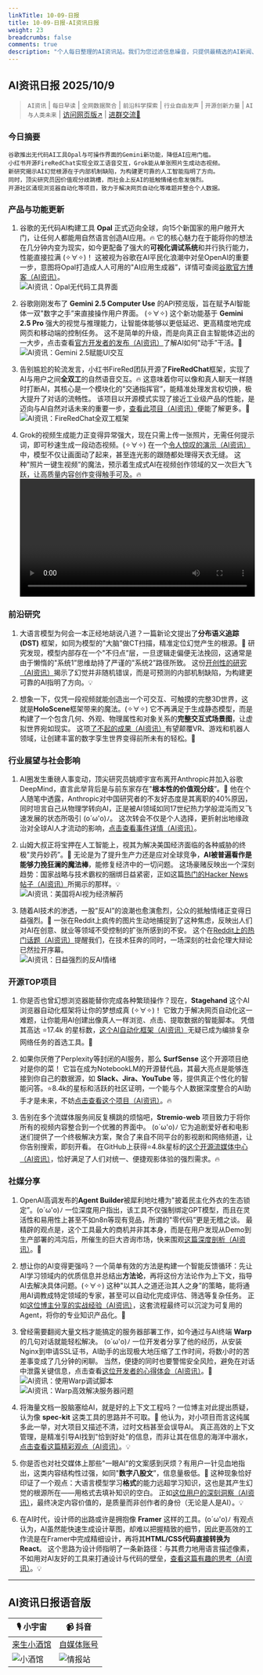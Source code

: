 ```yaml
---
linkTitle: 10-09-日报
title: 10-09-日报-AI资讯日报
weight: 23
breadcrumbs: false
comments: true
description: "个人每日整理的AI资讯站。我们为您过滤信息噪音，只提供最精选的AI新闻、最实用的AI工具与AI教程，助您高效获取人工智能领域的前沿动态"
---
```


## AI资讯日报 2025/10/9

>  `AI资讯` | `每日早读` | `全网数据聚合` | `前沿科学探索` | `行业自由发声` | `开源创新力量` | `AI与人类未来` | [访问网页版↗️](https://ai.hubtoday.app/) | [进群交流🤙](https://raw.githubusercontent.com/justlovemaki/CloudFlare-AI-Insight-Daily/main/docs/images/wechat.png)



### **今日摘要**

```
谷歌推出无代码AI工具Opal与可操作界面的Gemini新功能，降低AI应用门槛。
小红书开源FireRedChat实现全双工语音交互，Grok能从单张照片生成动态视频。
新研究揭示AI幻觉根源在于内部机制缺陷，为构建更可靠的人工智能指明了方向。
同时，顶尖研究员因价值观分歧跳槽，而社会上反AI的抵触情绪也愈发强烈。
开源社区涌现浏览器自动化等项目，致力于解决网页自动化等难题并整合个人数据。
```



### 产品与功能更新

1.  谷歌的无代码AI构建工具 **Opal** 正式迈向全球，向15个新国家的用户敞开大门，让任何人都能用自然语言创造AI应用。🔥 它的核心魅力在于能将你的想法在几分钟内变为现实，如今更配备了强大的**可视化调试系统**和并行执行能力，性能直接拉满 (✧∀✧)！ 这被视为谷歌在AI平民化浪潮中对垒OpenAI的重要一步，意图将Opal打造成人人可用的"AI应用生成器”，详情可查阅[谷歌官方博客（AI资讯）](https://opal.withgoogle.com/)。<br/>![AI资讯：Opal无代码工具界面](https://source.hubtoday.app/images/2025/10/news_01k726w0t5fc8t2847nkdms0dt.avif)<br/>

2.  谷歌刚刚发布了 **Gemini 2.5 Computer Use** 的API预览版，旨在赋予AI智能体一双"数字之手”来直接操作用户界面。 (✧∀✧) 这个新功能基于 **Gemini 2.5 Pro** 强大的视觉与推理能力，让智能体能够以更低延迟、更高精度地完成网页和移动端的控制任务。 这不是简单的升级，而是向真正自主智能体迈出的一大步，点击查看[官方开发者的发布（AI资讯）](https://x.com/googleaidevs/status/1975649435960127832)了解AI如何"动手”干活。🚀<br/>![AI资讯：Gemini 2.5赋能UI交互](https://source.hubtoday.app/images/2025/10/news_01k726w3zef9arh082qc3wvn12.avif)<br/>

3.  告别尴尬的轮流发言，小红书FireRed团队开源了**FireRedChat**框架，实现了AI与用户之间**全双工**的自然语音交互。🔥 这意味着你可以像和真人聊天一样随时打断AI，其核心是一个模块化的"交通指挥官”，能精准处理发言权切换，极大提升了对话的流畅性。 该项目以开源模式实现了接近工业级产品的性能，是迈向与AI自然对话未来的重要一步，[查看此项目（AI资讯）](https://x.com/shao__meng/status/1975740120029593697)便能了解更多。🚀<br/>![AI资讯：FireRedChat全双工框架](https://source.hubtoday.app/images/2025/10/news_01k726wd53fwybbndn79rm8yhe.avif)<br/>

4.  Grok的视频生成能力正变得异常强大，现在只需上传一张照片，无需任何提示词，即可秒速生成一段动态视频。(✧∀✧) 在一个[令人惊叹的演示（AI资讯）](https://x.com/imxiaohu/status/1975927534807294287)中，模型不仅让画面动了起来，甚至连光影的跟随都处理得天衣无缝。 这种"照片一键生视频”的魔法，预示着生成式AI在视频创作领域的又一次巨大飞跃，让高质量内容创作变得触手可及。🔥<br/><video src="https://source.hubtoday.app/images/2025/10/news_01k726wh4efwz9jjb6368dbj7c.mp4" controls="controls" width="100%"></video><br/>

### 前沿研究

1.  大语言模型为何会一本正经地胡说八道？一篇新论文提出了**分布语义追踪 (DST)** 框架，如同为模型的"大脑”做CT扫描，精准定位幻觉产生的根源。🤔 研究发现，模型内部存在一个"不归点”层，一旦逻辑走偏便无法挽回，这通常是由于懒惰的"系统1”思维劫持了严谨的"系统2”路径所致。 这份[开创性的研究（AI资讯）](https://arxiv.org/abs/2510.06107)揭示了幻觉并非随机错误，而是可预测的内部机制缺陷，为构建更可靠的AI指明了方向。💡

2.  想象一下，仅凭一段视频就能创造出一个可交互、可触摸的完整3D世界，这就是**HoloScene**框架带来的魔法。(✧∀✧) 它不再满足于生成静态模型，而是构建了一个包含几何、外观、物理属性和对象关系的**完整交互式场景图**，让虚拟世界宛如现实。 这项[了不起的成果（AI资讯）](https://xiahongchi.github.io/HoloScene)有望颠覆VR、游戏和机器人领域，让创建丰富的数字孪生世界变得前所未有的轻松。🚀

### 行业展望与社会影响

1.  AI圈发生重磅人事变动，顶尖研究员姚顺宇宣布离开Anthropic并加入谷歌DeepMind，直言此举背后是与前东家存在"**根本性的价值观分歧**”。🤔 他在个人随笔中透露，Anthropic对中国研究者的不友好态度是其离职的40%原因，同时坦言自己从物理学转向AI，正是被AI领域如同17世纪热力学般混沌而又飞速发展的状态所吸引 (o´ω'o)ﾉ。 这次转会不仅是个人选择，更折射出地缘政治对全球AI人才流动的影响，[点击查看事件详情（AI资讯）](https://mp.weixin.qq.com/s?__biz=MzIzNjc1NzUzMw==&mid=2247830456&idx=1&sn=0cc17705be81a8d2566072ad603d3c3a)。

2.  山姆大叔正将宝押在人工智能上，视其为解决美国经济面临的各种威胁的终极"灵丹妙药”。🤔 无论是为了提升生产力还是应对全球竞争，**AI被普遍看作是能够力挽狂澜的魔法棒**，能修复经济中的一切问题。 这场豪赌反映出一个深刻趋势：国家战略与技术霸权的捆绑日益紧密，正如这篇[热门的Hacker News帖子（AI资讯）](https://readhacker.news/s/6D7Nk)所揭示的那样。💡<br/>![AI资讯：美国将AI视为经济解药](https://cdn4.telesco.pe/file/ab4V1rGs-GbgPbiSZFqF19rtkt8wbmRpViX-Pke-3tD3vwyTpRBeKx5C7ldKY82FXy1H-kTFEJ4wU55s3scZFLQmLgOWYcCaFt7O7SZpNx8Yijju_MEXlA_fSBZbkMgDqTCKcRM_vKFC8S4tp0WhcJtsqOTS5dmdSyZEDT19LCFdauuPLK-ZqWFHnGMmyrIh3RB6WXm8cvO5eM8UMlXDtd-QMo3PXglYwZNogaNnhpFa6Cgpibx1o9lE5tS39tDxOIFk9FDXqrCyL61Lqy_Gqlqsxo-D-n1Udc4WgmqzawqIZB177raK58zaL64imEfA3Ljcsl1zsZIbH5y52miWAA.jpg)<br/>

3.  随着AI技术的渗透，一股"反AI”的浪潮也愈演愈烈，公众的抵触情绪正变得日益强烈。🤔 一张在Reddit上疯传的图片生动地捕捉到了这种焦虑，反映出人们对AI在创意、就业等领域不受控制的扩张所感到的不安。 这个在[Reddit上的热门话题（AI资讯）](https://www.reddit.com/r/artificial/comments/1o19yhp/antiai_backlash_getting_intense/)提醒我们，在技术狂奔的同时，一场深刻的社会伦理大辩论已然拉开序幕。<br/>![AI资讯：日益强烈的反AI情绪](https://source.hubtoday.app/images/2025/10/news_01k726wrjdeck85tdbtbszyq06.avif)<br/>

### 开源TOP项目

1.  你是否也曾幻想浏览器能替你完成各种繁琐操作？现在，**Stagehand** 这个AI浏览器自动化框架将让你的梦想成真 (✧∀✧)！ 它致力于解决网页自动化这一难题，让你能用AI创建出像真人一样浏览、点击、提取数据的智能脚本。 凭借其高达 ⭐17.4k 的星标数，[这个AI自动化框架（AI资讯）](https://github.com/browserbase/stagehand)无疑已成为编排复杂网络任务的首选工具。🚀

2.  如果你厌倦了Perplexity等封闭的AI服务，那么 **SurfSense** 这个开源项目绝对是你的菜！ 它旨在成为NotebookLM的开源替代品，其最大亮点是能够连接到你自己的数据源，如 **Slack、Jira、YouTube** 等，提供真正个性化的智能问答。⭐8.4k的星标和活跃的社区证明，一个能与个人数据深度整合的AI助手才是未来，不妨[点击查看这个项目（AI资讯）](https://github.com/MODSetter/SurfSense)。🔥

3.  告别在多个流媒体服务间反复横跳的烦恼吧，**Stremio-web** 项目致力于将你所有的视频内容整合到一个优雅的界面中。 (o´ω'o)ﾉ 它为追剧爱好者和电影迷们提供了一个终极解决方案，聚合了来自不同平台的影视剧和网络频道，让你告别搜索，即刻开看。 在GitHub上获得⭐4.8k星标的[这个开源流媒体中心（AI资讯）](https://github.com/Stremio/stremio-web)，恰好满足了人们对统一、便捷观影体验的强烈需求。🔥

### 社媒分享

1.  OpenAI高调发布的**Agent Builder**被犀利地吐槽为"披着民主化外衣的生态锁定”。(o´ω'o)ﾉ 一位深度用户指出，该工具不仅强制绑定GPT模型，而且在灵活性和易用性上甚至不如n8n等现有竞品，所谓的"零代码”更是无稽之谈。 最精辟的观点是，这个工具最大的商机并非其本身，而是在用户发现从Demo到生产部署的鸿沟后，所催生的巨大咨询市场，快来围观[这篇深度剖析（AI资讯）](https://x.com/dotey/status/1975627459078070484)。🤔

2.  想让你的AI变得更强吗？一个简单有效的方法是构建一个智能反馈循环：先让AI学习领域内的优质信息并总结出**方法论**，再将这份方法论作为上下文，指导AI去解决具体问题。(✧∀✧) 这种"以其人之道还治其人之身”的策略，能将通用AI调教成特定领域的专家，甚至可以自动化完成评估、筛选等复杂任务。 正如[这位博主分享的实战经验（AI资讯）](https://x.com/Yangyixxxx/status/1975853374202675414)，这套流程最终可以沉淀为可复用的Agent，将你的专业知识产品化。🚀

3.  曾经需要翻阅大量文档才能搞定的服务器部署工作，如今通过与AI终端 **Warp** 的几句对话就能轻松解决。 (o´ω'o)ﾉ 一位开发者分享了他的经历，从安装Nginx到申请SSL证书，AI助手的出现极大地压缩了工作时间，将数小时的苦差事变成了几分钟的闲聊。 当然，便捷的同时也要警惕安全风险，避免在对话中泄露关键信息，点击查看[这位开发者的心得体会（AI资讯）](https://x.com/hongming731/status/1975924656621367566)。🤔<br/>![AI资讯：使用Warp调试脚本](https://source.hubtoday.app/images/2025/10/news_01k726wvnpft89nvw1pzvw2w7r.avif)<br/>![AI资讯：Warp高效解决服务器问题](https://source.hubtoday.app/images/2025/10/news_01k726x7v0fzebgpga3hpxkr2x.avif)<br/>

4.  将海量文档一股脑塞给AI，就是好的上下文工程吗？一位博主对此提出质疑，认为像 **spec-kit** 这类工具的思路并不可取。🤔 他认为，对小项目而言这纯属多此一举，对大项目又描述不清，过时文档甚至会误导AI。 真正高效的上下文管理，是精准引导AI找到"恰到好处”的信息，而非让其在信息的海洋中溺水，[点击查看这篇精彩观点（AI资讯）](https://x.com/dotey/status/1975715488371003599)。💡

5.  你是否也对社交媒体上那些"一眼AI”的文案感到厌烦？有用户一针见血地指出，这类内容结构性过强，如同"**数字八股文**”，信息量极低。🤔 这种现象恰好印证了一个观点：大语言模型学习**格式**的能力远超学习知识，这也是其产生幻觉的根源所在——用格式去填补知识的空白。 正如[这位用户的深刻洞察（AI资讯）](https://m.okjike.com/originalPosts/68e64a925edbca981d31dcb0)，最终决定内容价值的，是质量而非创作者的身份（无论是人是AI）。💡

6.  在AI时代，设计师的出路或许是拥抱像 **Framer** 这样的工具。(o´ω'o)ﾉ 有观点认为，AI虽然能快速生成设计草图，却难以把握精致的细节，因此更高效的工作流是在Framer中完成精细设计，再将其**HTML/CSS代码直接转换为React**。 这个思路为设计师指明了一条新路径：与其费力地用语言描述像素，不如用对AI友好的工具来打通设计与代码的壁垒，[查看这篇有趣的思考（AI资讯）](https://x.com/Yangyixxxx/status/1975839033692725525)。💡


---

## **AI资讯日报语音版**

| 🎙️ **小宇宙** | 📹 **抖音** |
| --- | --- |
| [来生小酒馆](https://www.xiaoyuzhoufm.com/podcast/683c62b7c1ca9cf575a5030e)  |   [自媒体账号](https://www.douyin.com/user/MS4wLjABAAAAwpwqPQlu38sO38VyWgw9ZjDEnN4bMR5j8x111UxpseHR9DpB6-CveI5KRXOWuFwG)|
| ![小酒馆](https://source.hubtoday.app/logo/f959f7984e9163fc50d3941d79a7f262.md.png) | ![情报站](https://source.hubtoday.app/logo/7fc30805eeb831e1e2baa3a240683ca3.md.png) |



